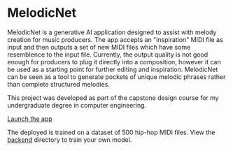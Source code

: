# MelodicNet

MelodicNet is a generative AI application designed to assist with melody
creation for music producers. The app accepts an "inspiration" MIDI file as
input and then outputs a set of new MIDI files which have some resemblence to
the input file. Currently, the output quality is not good enough for producers
to plug it directly into a composition, however it can be used as a starting
point for further editing and inspiration. MelodicNet can be seen as a tool to
generate pockets of unique melodic phrases rather than complete structured
melodies.

This project was developed as part of the capstone design course for my
undergraduate degree in computer engineering.

[Launch the app](https://melodicnet.skswe.com)

The deployed is trained on a dataset of 500 hip-hop MIDI files. View the
[backend](/backend) directory to train your own model.
